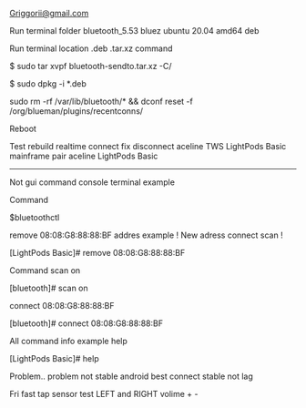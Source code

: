 Griggorii@gmail.com

Run terminal folder bluetooth_5.53 bluez ubuntu 20.04 amd64 deb

Run terminal location .deb .tar.xz command

$ sudo tar xvpf bluetooth-sendto.tar.xz -C/

$ sudo dpkg -i *.deb

sudo rm -rf /var/lib/bluetooth/* && dconf reset -f /org/blueman/plugins/recentconns/

Reboot

Test rebuild realtime connect fix disconnect aceline TWS LightPods Basic mainframe pair aceline LightPods Basic

_______________________________________________________________________________________

Not gui command console terminal example

Command

$bluetoothctl

remove 08:08:G8:88:88:BF addres example ! New adress connect scan !

[LightPods Basic]# remove 08:08:G8:88:88:BF

Command scan on

[bluetooth]# scan on

connect 08:08:G8:88:88:BF

[bluetooth]#  connect 08:08:G8:88:88:BF

All command info example help

[LightPods Basic]# help

Problem.. problem not stable android best connect stable not lag

Fri fast tap sensor test LEFT and RIGHT volime + -




